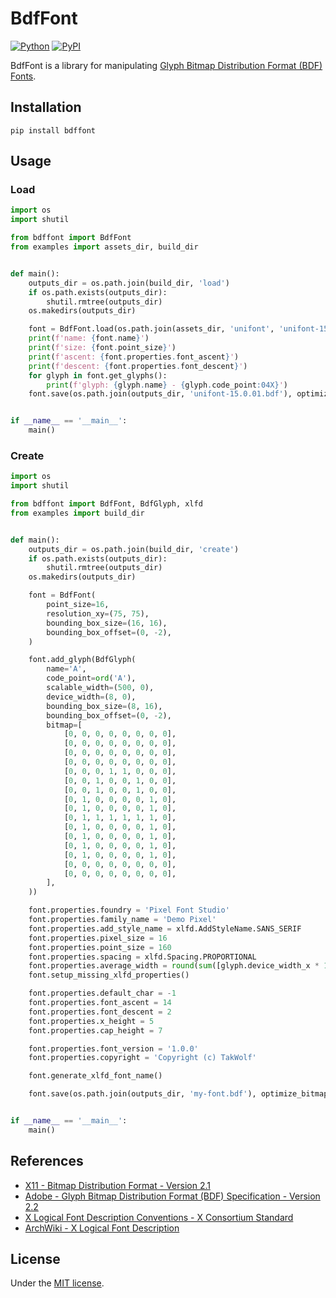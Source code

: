 # BdfFont

[![Python](https://img.shields.io/badge/python-3.11-brightgreen)](https://www.python.org)
[![PyPI](https://img.shields.io/pypi/v/bdffont)](https://pypi.org/project/bdffont/)

BdfFont is a library for manipulating [Glyph Bitmap Distribution Format (BDF) Fonts](https://en.wikipedia.org/wiki/Glyph_Bitmap_Distribution_Format).

## Installation

```shell
pip install bdffont
```

## Usage

### Load

```python
import os
import shutil

from bdffont import BdfFont
from examples import assets_dir, build_dir


def main():
    outputs_dir = os.path.join(build_dir, 'load')
    if os.path.exists(outputs_dir):
        shutil.rmtree(outputs_dir)
    os.makedirs(outputs_dir)

    font = BdfFont.load(os.path.join(assets_dir, 'unifont', 'unifont-15.0.01.bdf'))
    print(f'name: {font.name}')
    print(f'size: {font.point_size}')
    print(f'ascent: {font.properties.font_ascent}')
    print(f'descent: {font.properties.font_descent}')
    for glyph in font.get_glyphs():
        print(f'glyph: {glyph.name} - {glyph.code_point:04X}')
    font.save(os.path.join(outputs_dir, 'unifont-15.0.01.bdf'), optimize_bitmap=True)


if __name__ == '__main__':
    main()
```

### Create

```python
import os
import shutil

from bdffont import BdfFont, BdfGlyph, xlfd
from examples import build_dir


def main():
    outputs_dir = os.path.join(build_dir, 'create')
    if os.path.exists(outputs_dir):
        shutil.rmtree(outputs_dir)
    os.makedirs(outputs_dir)

    font = BdfFont(
        point_size=16,
        resolution_xy=(75, 75),
        bounding_box_size=(16, 16),
        bounding_box_offset=(0, -2),
    )

    font.add_glyph(BdfGlyph(
        name='A',
        code_point=ord('A'),
        scalable_width=(500, 0),
        device_width=(8, 0),
        bounding_box_size=(8, 16),
        bounding_box_offset=(0, -2),
        bitmap=[
            [0, 0, 0, 0, 0, 0, 0, 0],
            [0, 0, 0, 0, 0, 0, 0, 0],
            [0, 0, 0, 0, 0, 0, 0, 0],
            [0, 0, 0, 0, 0, 0, 0, 0],
            [0, 0, 0, 1, 1, 0, 0, 0],
            [0, 0, 1, 0, 0, 1, 0, 0],
            [0, 0, 1, 0, 0, 1, 0, 0],
            [0, 1, 0, 0, 0, 0, 1, 0],
            [0, 1, 0, 0, 0, 0, 1, 0],
            [0, 1, 1, 1, 1, 1, 1, 0],
            [0, 1, 0, 0, 0, 0, 1, 0],
            [0, 1, 0, 0, 0, 0, 1, 0],
            [0, 1, 0, 0, 0, 0, 1, 0],
            [0, 1, 0, 0, 0, 0, 1, 0],
            [0, 0, 0, 0, 0, 0, 0, 0],
            [0, 0, 0, 0, 0, 0, 0, 0],
        ],
    ))

    font.properties.foundry = 'Pixel Font Studio'
    font.properties.family_name = 'Demo Pixel'
    font.properties.add_style_name = xlfd.AddStyleName.SANS_SERIF
    font.properties.pixel_size = 16
    font.properties.point_size = 160
    font.properties.spacing = xlfd.Spacing.PROPORTIONAL
    font.properties.average_width = round(sum([glyph.device_width_x * 10 for glyph in font.code_point_to_glyph.values()]) / font.get_glyphs_count())
    font.setup_missing_xlfd_properties()

    font.properties.default_char = -1
    font.properties.font_ascent = 14
    font.properties.font_descent = 2
    font.properties.x_height = 5
    font.properties.cap_height = 7

    font.properties.font_version = '1.0.0'
    font.properties.copyright = 'Copyright (c) TakWolf'

    font.generate_xlfd_font_name()

    font.save(os.path.join(outputs_dir, 'my-font.bdf'), optimize_bitmap=True)


if __name__ == '__main__':
    main()
```

## References

- [X11 - Bitmap Distribution Format - Version 2.1](https://www.x.org/docs/BDF/bdf.pdf)
- [Adobe - Glyph Bitmap Distribution Format (BDF) Specification - Version 2.2](https://adobe-type-tools.github.io/font-tech-notes/pdfs/5005.BDF_Spec.pdf)
- [X Logical Font Description Conventions - X Consortium Standard](https://www.x.org/releases/X11R7.6/doc/xorg-docs/specs/XLFD/xlfd.html)
- [ArchWiki - X Logical Font Description](https://wiki.archlinux.org/title/X_Logical_Font_Description)

## License

Under the [MIT license](LICENSE).
